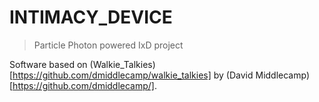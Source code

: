 INTIMACY_DEVICE
====

> Particle Photon powered IxD project

Software based on (Walkie_Talkies)[https://github.com/dmiddlecamp/walkie_talkies] by (David Middlecamp)[https://github.com/dmiddlecamp/].
